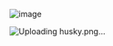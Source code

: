 ![image](https://github.com/mojangstudi0/mojangstudi0/assets/165467222/3e4a7385-e0ac-4239-848f-d905ff36cf1d)

![Uploading husky.png…]()


<!---
mojangstudi0/mojangstudi0 is a ✨ special ✨ repository because its `README.md` (this file) appears on your GitHub profile.
You can click the Preview link to take a look at your changes.
--->
